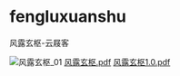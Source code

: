 # fengluxuanshu
风露玄枢-云屐客

![风露玄枢_01](https://github.com/user-attachments/assets/14206c6b-e7b6-45f6-9831-d32e5678357e)
[风露玄枢.pdf](https://github.com/user-attachments/files/20847255/default.pdf)
[风露玄枢1.0.pdf](https://github.com/user-attachments/files/20853134/1.0.pdf)
